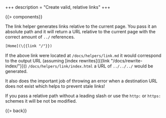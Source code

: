 +++
description = "Create valid, relative links"
+++

{{> components}}

The link helper generates links relative to the current page. You pass it an absolute path and it will return a URL relative to the current page with the correct amount of `../` references. 

```handlebars
[Home](\{{link "/"}})
```

If the above link were located at `/docs/helpers/link.md` it would correspond to the output URL (assuming [index rewrites]({{link "/docs/rewrite-index/"}})) `/docs/helpers/link/index.html` a URL of `../../../` would be generated.

It also does the important job of throwing an error when a destination URL does not exist which helps to prevent stale links!

If you pass a relative path without a leading slash or use the `http:` or `https:` schemes it will be not be modified.

{{> back}}
